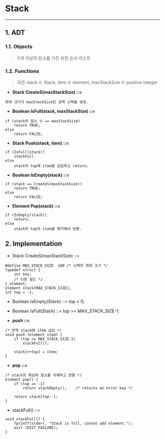 # Stack
***
## 1. ADT
### 1.1. Objects
> 0개 이상의 원소를 가진 유한 순서 리스트

### 1.2. Functions
> 모든 stack ㅌ Stack, item ㅌ element, maxStackSize ㅌ positive integer

* **Stack CreateS(maxStackSize) ::=**  
```
최대 크기가 maxStackSize인 공백 스택을 생성.
```

* **Boolean IsFull(stack, maxStackSize) ::=**  
```
if (stack의 원소 수 == maxStackSize)
    return TRUE;
else
    return FALSE;
```

* **Stack Push(stack, item) ::=**  
```
if (IsFull(stack))  
    stackFull
else
    stack의 top에 item을 삽입하고 return;
```

* **Boolean IsEmpty(stack) ::=**
```
if (stack == CreateS(maxStackSize))
    return TRUE;
else
    return FALSE;
```

* **Element Pop(stack) ::=**
```
if (IsEmpty(stack))
    return;
else
    stack의 top의 item을 제거해서 반환.
```

## 2. Implementation

* Stack CreateS(maxStackSize) ::=  
```
#define MAX_STACK_SIZE  100 /* 스택의 최대 크기 */
typedef struct {
    int key;
    /* 다른 필드 */
} element;
element stack[MAX_STACK_SIZE];
int top = -1;
```

* Boolean IsEmpty(Stack) ::=
        top < 0;

* Boolean IsFull(Stack) ::=
        top >= MAX_STACK_SIZE-1;

* **push ::=**
```
/* 전역 stack에 item 삽입 */
void push (element item) {
    if (top >= MAX_STACK_SIZE-1)
        stackFull();

    stack[++top] = item;
}
```

* **pop ::=**
```
/* stack의 최상위 원소를 삭제하고 반환 */
element pop() {
    if (top == -1)
        return stackEmpty();    /* returns an error key */

    return stack[top--];
}
```

* stackFull() ::=
```
void stackFull() {
    fprintf(stderr, "Stack is full, cannot add element.");
    exit (EXIT_FAILURE);
}
```
